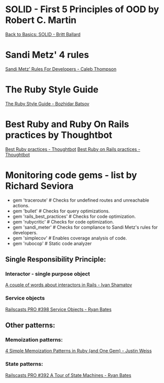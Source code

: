 # SOLID - First 5 Principles of OOD by Robert C. Martin
[Back to Basics: SOLID - Britt Ballard](https://robots.thoughtbot.com/back-to-basics-solid)

# Sandi Metz' 4 rules 
[Sandi Metz' Rules For Developers - Caleb Thompson](https://robots.thoughtbot.com/sandi-metz-rules-for-developers)

# The Ruby Style Guide
[The Ruby Style Guide - Bozhidar Batsov](https://github.com/bbatsov/ruby-style-guide)

# Best Ruby and Ruby On Rails practices by Thoughtbot
[Best Ruby practices - Thoughtbot](https://github.com/thoughtbot/guides/tree/master/best-practices#ruby)
[Best Ruby on Rails practices - Thoughtbot](https://github.com/thoughtbot/guides/tree/master/best-practices#rails)

# Monitoring code gems - list by Richard Seviora
  - gem 'traceroute'           # Checks for undefined routes and unreachable actions.
  - gem 'bullet'               # Checks for query optimizations.
  - gem 'rails_best_practices' # Checks for code optimization.
  - gem 'rubycritic'           # Checks for code optimization.
  - gem 'sandi_meter'          # Checks for compliance to Sandi Metz's rules for developers.
  - gem 'simplecov'            # Enables coverage analysis of code.
  - gem 'rubocop'              # Static code analyzer

## Single Responsibility Principle:

### Interactor - single purpose object
[A couple of words about interactors in Rails - Ivan Shamatov](https://mkdev.me/en/posts/a-couple-of-words-about-interactors-in-rails)

### Service objects
[Railscasts PRO #398 Service Objects - Ryan Bates](https://www.youtube.com/watch?v=uIp6N89PH-c)

## Other patterns:

### Memoization patterns:

[4 Simple Memoization Patterns in Ruby (and One Gem) - Justin Weiss](http://www.justinweiss.com/articles/4-simple-memoization-patterns-in-ruby-and-one-gem/)

### State patterns:
[Railscasts PRO #392 A Tour of State Machines - Ryan Bates](https://www.youtube.com/watch?v=ZJ93c-jklCg)
